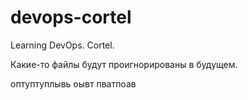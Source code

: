 # devops-cortel

Learning DevOps. Cortel.

Какие-то файлы будут проигнорированы в будущем.

оптуптуплывь оывт пватпоав
